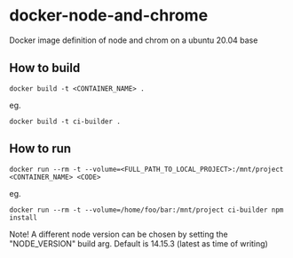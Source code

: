 # docker-node-and-chrome
Docker image definition of node and chrom on a ubuntu 20.04 base

## How to build
```
docker build -t <CONTAINER_NAME> .
```

eg.
```
docker build -t ci-builder .
```

## How to run
```
docker run --rm -t --volume=<FULL_PATH_TO_LOCAL_PROJECT>:/mnt/project <CONTAINER_NAME> <CODE>
```

eg.
```
docker run --rm -t --volume=/home/foo/bar:/mnt/project ci-builder npm install
```


Note!
A different node version can be chosen by setting the "NODE_VERSION" build arg. Default is 14.15.3 (latest as time of writing)
